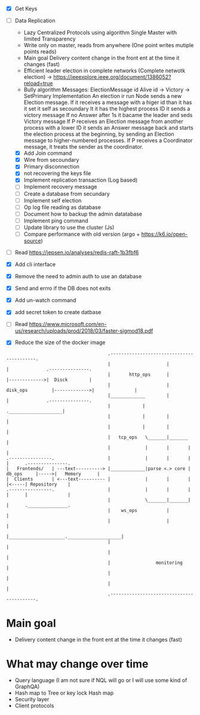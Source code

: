 - [x] Get Keys
- [ ] Data Replication
     - Lazy Centralized Protocols using algorithm Single Master with limited Transparency 
     - Write only on master, reads from anywhere (One point writes mutiple points reads)
     * Main goal Delivery content change in the front ent at the time it changes (fast)
     - Efficient leader election in complete networks (Complete netwotk election) -> https://ieeexplore.ieee.org/document/1386052?reload=true
     * Bully algorithm
        Messages:
            ElectionMessage id
            Alive id ->
            Victory ->  SetPrimary
        Implementation
            An election ir run
                Node sends a new Election message.
                If it receives a message with a higer id than it has it set it self as secoundary
                It it has the highest process ID it sends a victory message
                If no Answer after 1s it bacame the leader and seds Victory message
                If P receives an Election message from another process with a lower ID it sends an Answer message back and starts the election process at the beginning, by sending an Election message to higher-numbered processes.
                If P receives a Coordinator message, it treats the sender as the coordinator.
     - [x] Add Join command
     - [x] Wire from secoundary
     - [x] Primary disconnection
     - [x] not recovering the keys file
     - [x] Implement replication transaction (Log based)
     - [ ] Implement recovery message 
     - [ ] Create a database from secundary
     - [ ] Implement self election 
     - [ ] Op log file reading as database
     - [ ] Document how to backup the admin datatabase
     - [ ] Implement ping command
     - [ ] Update library to use the cluster (Js)
     - [ ] Compare performance with old version (argo + https://k6.io/open-source)
- [ ] Read https://jepsen.io/analyses/redis-raft-1b3fbf6
- [x] Add cli interface
- [x] Remove the need to admin auth to use an database  
- [x] Send and errro if the DB does not exits
- [x] Add un-watch command 
- [x] add secret token to create datbase 
- [ ] Read https://www.microsoft.com/en-us/research/uploads/prod/2018/03/faster-sigmod18.pdf
- [x] Reduce the size of the docker image



```
                                      .------------------------------------------.
                                      |                     |                    |              .---------------.
                                      |       http_ops      |                    |------------->|  Disck        |      
                                      |                     |   disk_ops         |------------->|               |      
                                      |_____________        |                    |              .---------------.
                                      |            |        .____________________|                                     
                                      |            |        |                    |                                     
                                      |            |        |                    |                                     
                                      |   tcp_ops   \_______|_______             |                                     
                                      |             |       |       |            |                                     
.----------------.                    |             |       |       |            |      .---------------. 
|   Frontends/   | ---text----------> |_____________|parse <.> core | db_ops     |----->|   Memory      | 
|  Clients       | <---text---------- |             |       |       |            |<-----| Repository    | 
.----------------.                    |             |       |       |            |      |               | 
                                      |             \_______|_______|            |      ._______________.
                                      |    ws_ops           |                    |                                    
                                      |                     |                    |                                    
                                      |_____________________.____________________|                                    
                                      |                                          |                                    
                                      |                                          |                                    
                                      |                 monitoring               |                                    
                                      |                                          |                                    
                                      |                                          |                                    
                                      .------------------------------------------.                                    
```

# Main goal 

* Delivery content change in the front ent at the time it changes (fast)

# What may change over time

* Query language (I am not sure if NQL will go or I will use some kind of GraphQA)
* Hash map to Tree or key lock Hash map
* Security layer
* Client protocols
